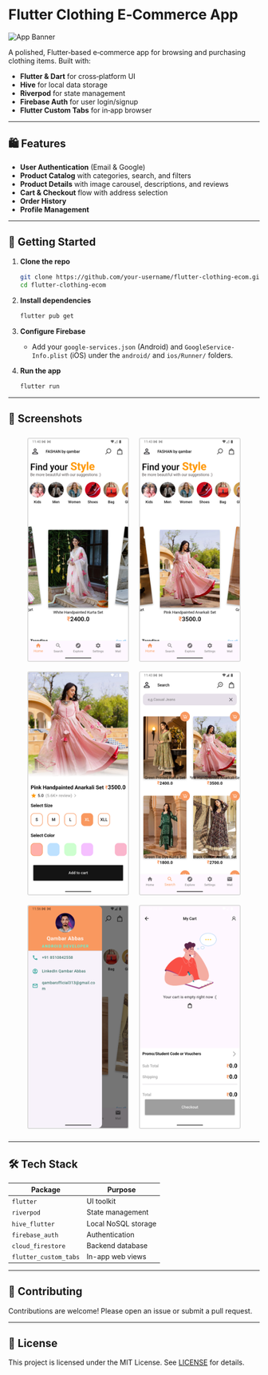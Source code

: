 # Flutter Clothing E‑Commerce App

![App Banner](screenshots/banner.png)

A polished, Flutter‑based e‑commerce app for browsing and purchasing clothing items. Built with:

* **Flutter & Dart** for cross‑platform UI
* **Hive** for local data storage
* **Riverpod** for state management
* **Firebase Auth** for user login/signup
* **Flutter Custom Tabs** for in‑app browser

---

## 🛍️ Features

* **User Authentication** (Email & Google)
* **Product Catalog** with categories, search, and filters
* **Product Details** with image carousel, descriptions, and reviews
* **Cart & Checkout** flow with address selection
* **Order History**
* **Profile Management**

---

## 🚀 Getting Started

1. **Clone the repo**

   ```bash
   git clone https://github.com/your-username/flutter-clothing-ecom.git
   cd flutter-clothing-ecom
   ```

2. **Install dependencies**

   ```bash
   flutter pub get
   ```

3. **Configure Firebase**

   * Add your `google-services.json` (Android) and `GoogleService-Info.plist` (iOS) under the `android/` and `ios/Runner/` folders.

4. **Run the app**

   ```bash
   flutter run
   ```

---

## 📸 Screenshots

<div align="center">
  <img src="https://github.com/QambarOfficial/clothing_ecom_app_flutter/blob/8a518616a10c79c509e55bea0b8dd684540af27f/screenshots/Screenshot_20250609_114246.png" alt="Home Screen" width="200" style="border: 2px solid #ddd; border-radius: 4px; margin: 8px;" />
  <img src="https://github.com/QambarOfficial/clothing_ecom_app_flutter/blob/8a518616a10c79c509e55bea0b8dd684540af27f/screenshots/Screenshot_20250609_114318.png" alt="Product Details" width="200" style="border: 2px solid #ddd; border-radius: 4px; margin: 8px;" />  
  <img src="https://github.com/QambarOfficial/clothing_ecom_app_flutter/blob/8a518616a10c79c509e55bea0b8dd684540af27f/screenshots/Screenshot_20250609_114339.png" alt="Cart Checkout" width="200" style="border: 2px solid #ddd; border-radius: 4px; margin: 8px;" />  
  <img src="https://github.com/QambarOfficial/clothing_ecom_app_flutter/blob/8a518616a10c79c509e55bea0b8dd684540af27f/screenshots/Screenshot_20250609_114356.png" alt="Profile Drawer" width="200" style="border: 2px solid #ddd; border-radius: 4px; margin: 8px;" />  
  <img src="https://github.com/QambarOfficial/clothing_ecom_app_flutter/blob/8a518616a10c79c509e55bea0b8dd684540af27f/screenshots/Screenshot_20250609_115649.png" alt="Checkout Flow" width="200" style="border: 2px solid #ddd; border-radius: 4px; margin: 8px;" />  
  <img src="https://github.com/QambarOfficial/clothing_ecom_app_flutter/blob/8a518616a10c79c509e55bea0b8dd684540af27f/screenshots/Screenshot_20250609_115704.png" alt="Order History" width="200" style="border: 2px solid #ddd; border-radius: 4px; margin: 8px;" />  
</div>

---

## 🛠️ Tech Stack

| Package               | Purpose             |
| --------------------- | ------------------- |
| `flutter`             | UI toolkit          |
| `riverpod`            | State management    |
| `hive_flutter`        | Local NoSQL storage |
| `firebase_auth`       | Authentication      |
| `cloud_firestore`     | Backend database    |
| `flutter_custom_tabs` | In-app web views    |

---

## 🤝 Contributing

Contributions are welcome! Please open an issue or submit a pull request.

---

## 📄 License

This project is licensed under the MIT License. See [LICENSE](LICENSE) for details.
